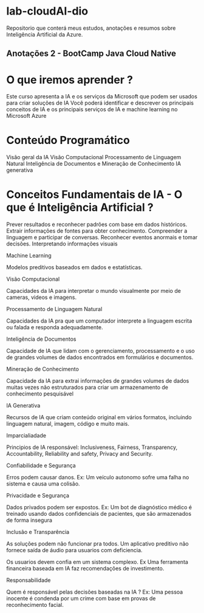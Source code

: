 # lab-cloudAI-dio
Repositorio que conterá meus estudos, anotações e resumos sobre Inteligência Artificial da Azure.

## Anotações 2 - BootCamp Java Cloud Native

# O que iremos aprender ?

Este curso apresenta a IA e os serviços da Microsoft que podem ser usados para criar soluções de IA
Você poderá identificar e descrever os principais conceitos de IA e os principais serviços de IA e machine learning no Microsoft Azure

# Conteúdo Programático

Visão geral da IA
Visão Computacional
Processamento de Linguagem Natural
Inteligência de Documentos e Mineração de Conhecimento
IA generativa

# Conceitos Fundamentais de IA - O que é Inteligência Artificial ?

Prever resultados e reconhecer padrões com base em dados históricos.
Extrair informações de fontes para obter conhecimento.
Compreender a linguagem e participar de conversas.
Reconhecer eventos anormais e tomar decisões.
Interpretando informações visuais

Machine Learning

Modelos preditivos baseados em dados e estatísticas.

Visão Computacional

Capacidades da IA para interpretar o mundo visualmente por meio de cameras, videos e imagens.

Processamento de Linguagem Natural

Capacidades da IA pra que um computador interprete a linguagem escrita ou falada e responda adequadamente.

Inteligência de Documentos

Capacidade de IA que lidam com o gerenciamento, processamento e o uso de grandes volumes de dados encontrados em formulários e documentos.

Mineração de Conhecimento

Capacidade da IA para extrai informações de grandes volumes de dados muitas vezes não estruturados para criar um armazenamento de conhecimento pesquisável

IA Generativa

Recursos de IA que criam conteúdo original em vários formatos, incluindo linguagem natural, imagem, código e muito mais.

Imparcialiadade

Principios de IA responsável: Inclusiveness, Fairness, Transparency, Accountability, Reliability and safety, Privacy and Security.

Confiabilidade e Segurança

Erros podem causar danos. Ex: Um veículo autonomo sofre uma falha no sistema e causa uma colisão.

Privacidade e Segurança

Dados privados podem ser expostos. Ex: Um bot de diagnóstico médico é treinado usando dados confidenciais de pacientes, que são armazenados de forma insegura

Inclusão e Transparência

As soluções podem não funcionar pra todos. Um aplicativo preditivo não fornece saída de áudio para usuarios com deficiencia.

Os usuarios devem confia em um sistema  complexo. Ex Uma ferramenta financeira baseada em IA faz recomendações de investimento.

Responsabilidade 

Quem é responsável pelas decisões baseadas na IA ? Ex: Uma pessoa inocente é condenda por um crime com base em provas de reconhecimento facial.

